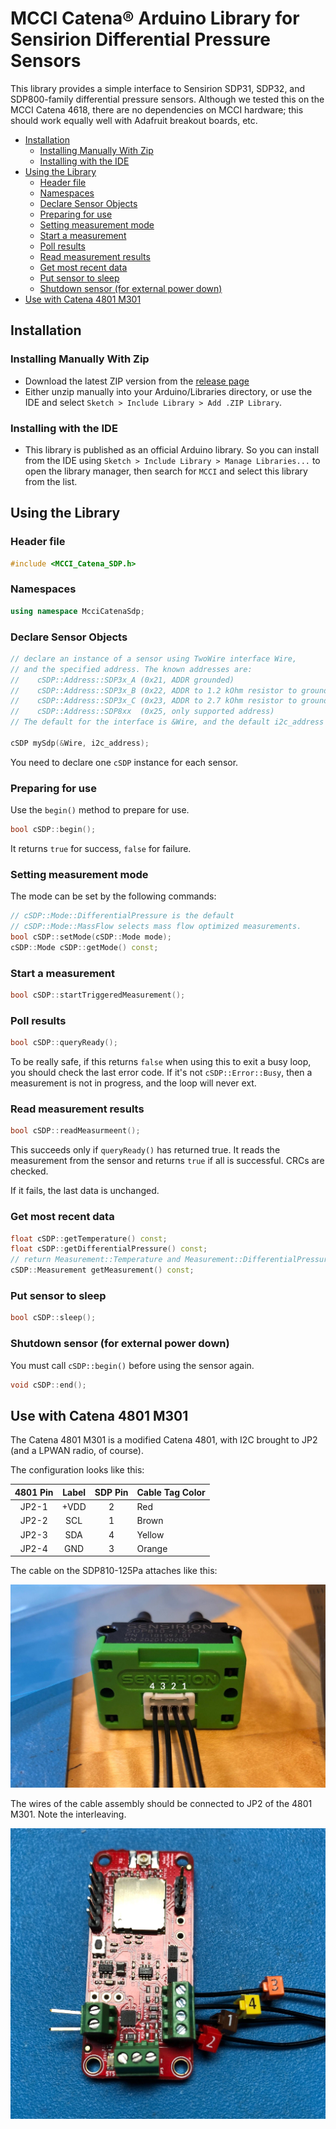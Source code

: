 # MCCI Catena&reg; Arduino Library for Sensirion Differential Pressure Sensors

This library provides a simple interface to Sensirion SDP31, SDP32, and SDP800-family differential pressure sensors. Although we tested this on the MCCI Catena 4618, there are no dependencies on MCCI hardware; this should work equally well with Adafruit breakout boards, etc.

<!-- TOC depthFrom:2 updateOnSave:true -->

- [Installation](#installation)
	- [Installing Manually With Zip](#installing-manually-with-zip)
	- [Installing with the IDE](#installing-with-the-ide)
- [Using the Library](#using-the-library)
	- [Header file](#header-file)
	- [Namespaces](#namespaces)
	- [Declare Sensor Objects](#declare-sensor-objects)
	- [Preparing for use](#preparing-for-use)
	- [Setting measurement mode](#setting-measurement-mode)
	- [Start a measurement](#start-a-measurement)
	- [Poll results](#poll-results)
	- [Read measurement results](#read-measurement-results)
	- [Get most recent data](#get-most-recent-data)
	- [Put sensor to sleep](#put-sensor-to-sleep)
	- [Shutdown sensor (for external power down)](#shutdown-sensor-for-external-power-down)
- [Use with Catena 4801 M301](#use-with-catena-4801-m301)

<!-- /TOC -->

## Installation

### Installing Manually With Zip

- Download the latest ZIP version from the [release page](https://github.com/mcci-catena/MCCI_Catena_SDP/releases)
- Either unzip manually into your Arduino/Libraries directory, or use the IDE and select `Sketch > Include Library > Add .ZIP Library`.

### Installing with the IDE

- This library is published as an official Arduino library. So you can install from the IDE using `Sketch > Include Library > Manage Libraries...` to open the library manager, then search for `MCCI` and select this library from the list.

## Using the Library

### Header file

```c++
#include <MCCI_Catena_SDP.h>
```

### Namespaces

```c++
using namespace McciCatenaSdp;
```

### Declare Sensor Objects

```c++
// declare an instance of a sensor using TwoWire interface Wire,
// and the specified address. The known addresses are:
//    cSDP::Address::SDP3x_A (0x21, ADDR grounded)
//    cSDP::Address::SDP3x_B (0x22, ADDR to 1.2 kOhm resistor to ground)
//    cSDP::Address::SDP3x_C (0x23, ADDR to 2.7 kOhm resistor to ground)
//    cSDP::Address::SDP8xx  (0x25, only supported address)
// The default for the interface is &Wire, and the default i2c_address is SDP3x_A.

cSDP mySdp(&Wire, i2c_address);
```

You need to declare one `cSDP` instance for each sensor.

### Preparing for use

Use the `begin()` method to prepare for use.

```c++
bool cSDP::begin();
```

It returns `true` for success, `false` for failure.

### Setting measurement mode

The mode can be set by the following commands:

```c++
// cSDP::Mode::DifferentialPressure is the default
// cSDP::Mode::MassFlow selects mass flow optimized measurements.
bool cSDP::setMode(cSDP::Mode mode);
cSDP::Mode cSDP::getMode() const;
```

### Start a measurement

```c++
bool cSDP::startTriggeredMeasurement();
```

### Poll results

```c++
bool cSDP::queryReady();
```

To be really safe, if this returns `false` when using this to exit a busy loop, you should check the last error code. If it's not `cSDP::Error::Busy`, then a measurement is not in progress, and the loop will never ext.

### Read measurement results

```c++
bool cSDP::readMeasurmeent();
```

This succeeds only if `queryReady()` has returned true. It reads the measurement from the sensor and returns `true` if all is successful. CRCs are checked.

If it fails, the last data is unchanged.

### Get most recent data

```c++
float cSDP::getTemperature() const;
float cSDP::getDifferentialPressure() const;
// return Measurement::Temperature and Measurement::DifferentialPressure:
cSDP::Measurement getMeasurement() const;
```

### Put sensor to sleep

```c++
bool cSDP::sleep();
```

### Shutdown sensor (for external power down)

You must call `cSDP::begin()` before using the sensor again.

```c++
void cSDP::end();
```

## Use with Catena 4801 M301

The Catena 4801 M301 is a modified Catena 4801, with I2C brought to JP2 (and a LPWAN radio, of course).

The configuration looks like this:

   | 4801 Pin |  Label | SDP Pin     | Cable Tag Color
   |:--------:|:------:|:-----------:|---------------
   |   JP2-1  |  +VDD  |      2      | Red
   |   JP2-2  |   SCL  |      1      | Brown
   |   JP2-3  |   SDA  |      4      | Yellow
   |   JP2-4  |   GND  |      3      | Orange

The cable on the SDP810-125Pa attaches like this:

![Sensor view of cable](assets/SDP810-125PA-cable-labeled.jpg)

The wires of the cable assembly should be connected to JP2 of the 4801 M301. Note the interleaving.

![Cable attached to 4801 M301](assets/SDP810-cable-and-4801-M301.jpg)

